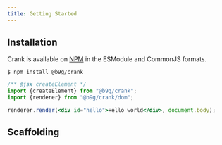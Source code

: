 ```yaml
---
title: Getting Started
---
```


## Installation
Crank is available on [NPM](https://npmjs.org/@bikeshaving/crank) in the ESModule and CommonJS formats.

```shell
$ npm install @b9g/crank
```

```jsx
/** @jsx createElement */
import {createElement} from "@b9g/crank";
import {renderer} from "@b9g/crank/dom";

renderer.render(<div id="hello">Hello world</div>, document.body);
```

## Scaffolding
